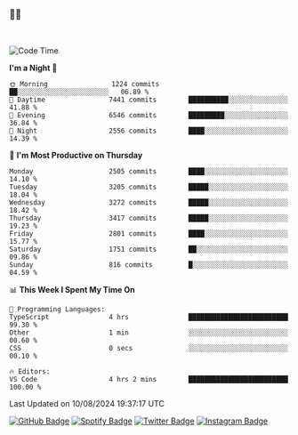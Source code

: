 ### 🤙🍺

<!-- <a href="https://github-readme-stats.vercel.app/api?username=hzak2xx&count_private=true&show_icons=true&theme=dracula">
  <img align="center" src="https://github-readme-stats.vercel.app/api?username=hzak2xx&count_private=true&show_icons=true&theme=dracula" />
</a>
</br> -->
</br>

<!--START_SECTION:waka-->
![Code Time](http://img.shields.io/badge/Code%20Time-3%2C502%20hrs%2032%20mins-blue)

**I'm a Night 🦉** 

```text
🌞 Morning                1224 commits        ██░░░░░░░░░░░░░░░░░░░░░░░   06.89 % 
🌆 Daytime                7441 commits        ██████████░░░░░░░░░░░░░░░   41.88 % 
🌃 Evening                6546 commits        █████████░░░░░░░░░░░░░░░░   36.84 % 
🌙 Night                  2556 commits        ████░░░░░░░░░░░░░░░░░░░░░   14.39 % 
```
📅 **I'm Most Productive on Thursday** 

```text
Monday                   2505 commits        ████░░░░░░░░░░░░░░░░░░░░░   14.10 % 
Tuesday                  3205 commits        █████░░░░░░░░░░░░░░░░░░░░   18.04 % 
Wednesday                3272 commits        █████░░░░░░░░░░░░░░░░░░░░   18.42 % 
Thursday                 3417 commits        █████░░░░░░░░░░░░░░░░░░░░   19.23 % 
Friday                   2801 commits        ████░░░░░░░░░░░░░░░░░░░░░   15.77 % 
Saturday                 1751 commits        ██░░░░░░░░░░░░░░░░░░░░░░░   09.86 % 
Sunday                   816 commits         █░░░░░░░░░░░░░░░░░░░░░░░░   04.59 % 
```


📊 **This Week I Spent My Time On** 

```text
💬 Programming Languages: 
TypeScript               4 hrs               █████████████████████████   99.30 % 
Other                    1 min               ░░░░░░░░░░░░░░░░░░░░░░░░░   00.60 % 
CSS                      0 secs              ░░░░░░░░░░░░░░░░░░░░░░░░░   00.10 % 

🔥 Editors: 
VS Code                  4 hrs 2 mins        █████████████████████████   100.00 % 
```


 Last Updated on 10/08/2024 19:37:17 UTC
<!--END_SECTION:waka-->

[![GitHub Badge](https://img.shields.io/badge/GitHub-100000?style=for-the-badge&logo=github&logoColor=white)](https://github.com/hzak2xx)
[![Spotify Badge](https://img.shields.io/badge/Spotify-1ED760?&style=for-the-badge&logo=spotify&logoColor=white)](https://open.spotify.com/user/uf90s6sbbh75a1mt44clkhkvf)
[![Twitter Badge](https://img.shields.io/badge/Twitter-1DA1F2?style=for-the-badge&logo=twitter&logoColor=white)](https://twitter.com/hzak2xx)
[![Instagram Badge](https://img.shields.io/badge/Instagram-E4405F?style=for-the-badge&logo=instagram&logoColor=white)](https://www.instagram.com/hzak2xx/)

